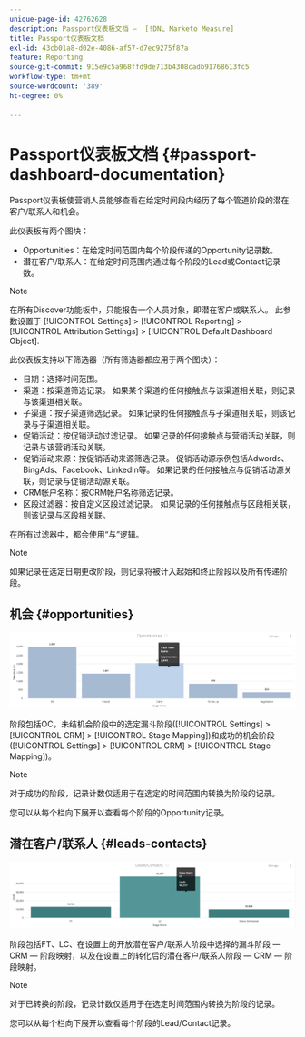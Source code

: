 ```yaml
---
unique-page-id: 42762628
description: Passport仪表板文档 —  [!DNL Marketo Measure]
title: Passport仪表板文档
exl-id: 43cb01a8-d02e-4086-af57-d7ec9275f87a
feature: Reporting
source-git-commit: 915e9c5a968ffd9de713b4308cadb91768613fc5
workflow-type: tm+mt
source-wordcount: '389'
ht-degree: 0%

---
```


# Passport仪表板文档 {#passport-dashboard-documentation}

Passport仪表板使营销人员能够查看在给定时间段内经历了每个管道阶段的潜在客户/联系人和机会。

此仪表板有两个图块：

* Opportunities：在给定时间范围内每个阶段传递的Opportunity记录数。
* 潜在客户/联系人：在给定时间范围内通过每个阶段的Lead或Contact记录数。

>[!NOTE]
>
>在所有Discover功能板中，只能报告一个人员对象，即潜在客户或联系人。 此参数设置于 [!UICONTROL Settings] > [!UICONTROL Reporting] > [!UICONTROL Attribution Settings] > [!UICONTROL Default Dashboard Object].

此仪表板支持以下筛选器（所有筛选器都应用于两个图块）：

* 日期：选择时间范围。
* 渠道：按渠道筛选记录。 如果某个渠道的任何接触点与该渠道相关联，则记录与该渠道相关联。
* 子渠道：按子渠道筛选记录。 如果记录的任何接触点与子渠道相关联，则该记录与子渠道相关联。
* 促销活动：按促销活动过滤记录。 如果记录的任何接触点与营销活动关联，则记录与该营销活动关联。
* 促销活动来源：按促销活动来源筛选记录。 促销活动源示例包括Adwords、BingAds、Facebook、LinkedIn等。 如果记录的任何接触点与促销活动源关联，则记录与促销活动源关联。
* CRM帐户名称：按CRM帐户名称筛选记录。
* 区段过滤器：按自定义区段过滤记录。 如果记录的任何接触点与区段相关联，则该记录与区段相关联。

在所有过滤器中，都会使用“与”逻辑。

>[!NOTE]
>
>如果记录在选定日期更改阶段，则记录将被计入起始和终止阶段以及所有传递阶段。

## 机会 {#opportunities}

![](assets/one-1.png)

阶段包括OC，未结机会阶段中的选定漏斗阶段([!UICONTROL Settings] > [!UICONTROL CRM] > [!UICONTROL Stage Mapping])和成功的机会阶段([!UICONTROL Settings] > [!UICONTROL CRM] > [!UICONTROL Stage Mapping])。

>[!NOTE]
>
>对于成功的阶段，记录计数仅适用于在选定的时间范围内转换为阶段的记录。

您可以从每个栏向下展开以查看每个阶段的Opportunity记录。

## 潜在客户/联系人 {#leads-contacts}

![](assets/two-1.png)

阶段包括FT、LC、在设置上的开放潜在客户/联系人阶段中选择的漏斗阶段 — CRM — 阶段映射，以及在设置上的转化后的潜在客户/联系人阶段 — CRM — 阶段映射。

>[!NOTE]
>
>对于已转换的阶段，记录计数仅适用于在选定时间范围内转换为阶段的记录。

您可以从每个栏向下展开以查看每个阶段的Lead/Contact记录。

